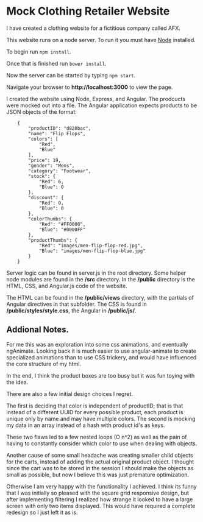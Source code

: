 # Mock Clothing Retailer Website

I have created a clothing website for a fictitious company called AFX.

This website runs on a node server.  To run it you must have <a href="https://nodejs.org/">Node</a> installed.

To begin run `npm install`.

Once that is finished run `bower install`.

Now the server can be started by typing `npm start`.

Navigate your browser to <b>http://localhost:3000</b> to view the page.

I created the website using Node, Express, and Angular.  The prodcucts were mocked out into a file.  The Angular application
expects products to be JSON objects of the format:
```
    {
        "productID": "d820bac",
        "name": "Flip Flops",
        "colors": [
            "Red",
            "Blue"
        ],
        "price": 19,
        "gender": "Mens",
        "category": "Footwear",
        "stock": {
            "Red": 6,
            "Blue": 0
        },
        "discount": {
            "Red": 0,
            "Blue": 0
        },
        "colorThumbs": {
            "Red": "#FF0000",
            "Blue": "#0000FF"
        },
        "productThumbs": {
            "Red": "images/men-flip-flop-red.jpg",
            "Blue": "images/men-flip-flop-blue.jpg"
        }
    }
```
Server logic can be found in server.js in the root directory. Some helper node modules are found in the <b>/src</b> directory.
In the <b>/public</b> directory is the HTML, CSS, and Angular.js code of the website.

The HTML can be found in the <b>/public/views</b> directory, with the partials of Angular directives in that subfolder.
The CSS is found in <b>/public/styles/style.css</b>, the Angular in <b>/public/js/</b>.

<h2>Addional Notes.</h2>

For me this was an exploration into some css animations, and eventually
ngAnimate.  Looking back it is much easier to use angular-animate to
create specialized animations than to use CSS trickery, and would have
influenced the core structure of my html.

In the end, I think the product boxes are too busy but it was fun toying
with the idea.

There are also a few initial design choices I regret.

The first is deciding that color is independent of productID;
that is that instead of a different UUID for every possible product,
each product is unique only by name and may have multiple colors.
The second is mocking my data in an array instead of
a hash with product id's as keys.

These two flaws led to a few nested loops
(O n^2) as well as the pain of having to constantly consider
which color to use when dealing with objects.

Another cause of some small headache was creating smaller child objects
for the carts, instead of adding the actual original product object.
I thought since the cart was to be stored in the session I should make the
objects as small as possible, but now I believe this was just premature
optimization.

Otherwise I am very happy with the functionality I achieved.  I think its
funny that I was initially so pleased with the square grid responsive design,
but after implementing filtering I realized how strange it looked to have
a large screen with only two items displayed.  This would have required
a complete redesign so I just left it as is.
